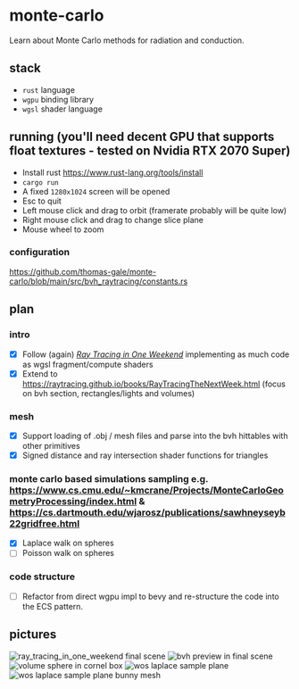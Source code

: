 # monte-carlo
Learn about Monte Carlo methods for radiation and conduction.

## stack
- `rust` language
- `wgpu` binding library
- `wgsl` shader language

## running (you'll need decent GPU that supports float textures - tested on Nvidia RTX 2070 Super)
- Install rust https://www.rust-lang.org/tools/install
- `cargo run`
- A fixed `1280x1024` screen will be opened
- Esc to quit
- Left mouse click and drag to orbit (framerate probably will be quite low)
- Right mouse click and drag to change slice plane
- Mouse wheel to zoom

### configuration
https://github.com/thomas-gale/monte-carlo/blob/main/src/bvh_raytracing/constants.rs

## plan
### intro
- [x] Follow (again) [_Ray Tracing in One Weekend_](https://raytracing.github.io/books/RayTracingInOneWeekend.html) implementing as much code as wgsl fragment/compute shaders
- [x] Extend to https://raytracing.github.io/books/RayTracingTheNextWeek.html (focus on bvh section, rectangles/lights and volumes)

### mesh
- [x] Support loading of .obj / mesh files and parse into the bvh hittables with other primitives
- [x] Signed distance and ray intersection shader functions for triangles

### monte carlo based simulations sampling e.g. https://www.cs.cmu.edu/~kmcrane/Projects/MonteCarloGeometryProcessing/index.html & https://cs.dartmouth.edu/wjarosz/publications/sawhneyseyb22gridfree.html
- [x] Laplace walk on spheres
- [ ] Poisson walk on spheres

### code structure
- [ ] Refactor from direct wgpu impl to bevy and re-structure the code into the ECS pattern.

## pictures
![ray_tracing_in_one_weekend final scene](https://user-images.githubusercontent.com/11990706/170242871-14b1ed44-1134-4bd7-b557-69f7c788fcae.png)
![bvh preview in final scene](https://user-images.githubusercontent.com/11990706/173129836-4b0307c2-5652-423a-9786-6d6bf775c618.png)
![volume sphere in cornel box](https://user-images.githubusercontent.com/11990706/175810986-34269991-fbdd-437d-9a3c-ae0a062833f4.png)
![wos laplace sample plane](https://user-images.githubusercontent.com/11990706/176406605-579a46f0-e3e3-4bc0-9c83-afd09d81474d.png)
![wos laplace sample plane bunny mesh](https://user-images.githubusercontent.com/11990706/179814785-3677cd1a-4cde-43c3-9d6f-5a35ee94d80a.png)
